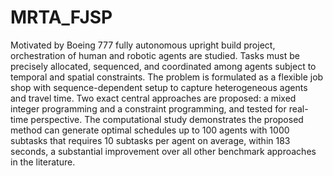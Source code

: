 # MRTA_FJSP
Motivated by Boeing 777 fully autonomous upright build project, orchestration of human and robotic agents are studied. Tasks must be precisely allocated, sequenced, and coordinated among agents subject to temporal and spatial constraints. The problem is formulated as a flexible job shop with sequence-dependent setup to capture heterogeneous agents and travel time. Two exact central approaches are proposed: a mixed integer programming and a constraint programming, and tested for real-time perspective. The computational study demonstrates the proposed method can generate optimal schedules up to 100 agents with 1000 subtasks that requires 10 subtasks per agent on average, within 183 seconds, a substantial improvement over all other benchmark approaches in the literature. 
